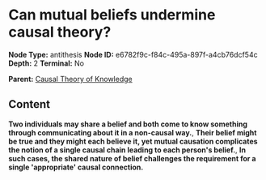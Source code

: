 # Can mutual beliefs undermine causal theory?

**Node Type:** antithesis
**Node ID:** e6782f9c-f84c-495a-897f-a4cb76dcf54c
**Depth:** 2
**Terminal:** No

**Parent:** [Causal Theory of Knowledge](causal-theory-of-knowledge.md)

## Content

**Two individuals may share a belief and both come to know something through communicating about it in a non-causal way.**, **Their belief might be true and they might each believe it, yet mutual causation complicates the notion of a single causal chain leading to each person's belief.**, **In such cases, the shared nature of belief challenges the requirement for a single 'appropriate' causal connection.**
